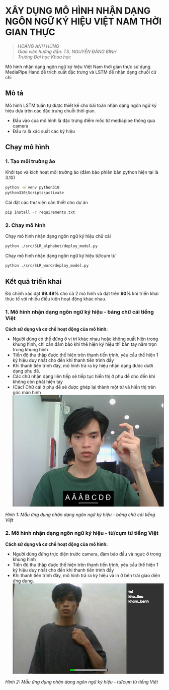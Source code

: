 # XÂY DỤNG MÔ HÌNH NHẬN DẠNG NGÔN NGỮ KÝ HIỆU VIỆT NAM THỜI GIAN THỰC
> *HOÀNG ANH HÙNG*  
> *Giáo viên hướng dẫn: TS. NGUYỄN ĐĂNG BÌNH*  
> *Trường Đại học Khoa học*

Mô hình nhận dạng ngôn ngữ ký hiệu Việt Nam thời gian thực sử dụng MediaPipe Hand để trích xuất đặc trưng và LSTM để nhận dạng chuỗi cử chỉ

## Mô tả
Mô hình LSTM tuần tự được thiết kế cho bài toán nhận dạng ngôn ngữ ký hiệu dựa trên các đặc trưng chuỗi thời gian.
- Đầu vào của mô hình là đặc trưng điểm mốc từ mediapipe thông qua camera
- Đầu ra là xác suất các ký hiệu

## Chạy mô hình
### 1. Tạo môi trường ảo

Khởi tạo và kích hoạt môi trường ảo (đảm bảo phiên bản python hiện tại là 3.10)
```bash
python -m venv python310
python310\Scripts\activate
```

Cài đặt các thư viện cần thiết cho dự án
```bash
pip install -r requirements.txt
```

### 2. Chạy mô hình

Chạy mô hình nhận dạng ngôn ngữ ký hiệu chữ cái
```bash
python ./src/SLR_alphabet/deploy_model.py
```

Chạy mô hình nhận dạng ngôn ngữ ký hiệu từ/cụm từ
```bash
python ./src/SLR_word/deploy_model.py
```

## Kết quả triển khai
Độ chính xác đạt **99.49%** cho cả 2 mô hình và đạt trên **90%** khi triển khai thực tế với nhiều điều kiện hoạt động khác nhau.

### 1. Mô hình nhận dạng ngôn ngữ ký hiệu - bảng chữ cái tiếng Việt

**Cách sử dụng và cơ chế hoạt động của mô hình:**
- Người dùng có thể đứng ở vị trí khác nhau hoặc không xuất hiện trong khung hình, chỉ cần đảm bảo khi thể hiện ký hiệu thì bàn tay nằm trọn trong khung hình
- Tiến độ thu thập được thể hiện trên thanh tiến trình, yêu cầu thể hiện 1 ký hiệu duy nhất cho đến khi thanh tiến trình đầy
- Khi thanh tiến trình đây, mô hình trả ra ký hiệu nhận dạng được dưới dạng phụ đề.
- Các chữ nhận dạng liên tiếp sẽ tiếp tục hiển thị ở phụ đề cho đến khi không còn phát hiện tay
- (Các) Chữ cái ở phụ đề sẽ được ghép lại thành một từ và hiển thị trên góc màn hình
![SLR alphabet](evaluation/test/image_1.png)

*Hình 1: Mẫu ứng dụng nhận dạng ngôn ngữ ký hiệu - bảng chữ cái tiếng Việt*

### 2. Mô hình nhận dạng ngôn ngữ ký hiệu - từ/cụm từ tiếng Việt

**Cách sử dụng và cơ chế hoạt động của mô hình:**
- Người dùng đứng trực diện trước camera, đảm bảo đầu và ngực ở trong khung hình
- Tiến độ thu thập được thể hiện trên thanh tiến trình, yêu cầu thể hiện 1 ký hiệu duy nhất cho đến khi thanh tiến trình đầy
- Khi thanh tiến trình đây, mô hình trả ra ký hiệu và in ở bên trái giao diện ứng dụng.
![SLR word](evaluation/test/image_2.png)

*Hình 2: Mẫu ứng dụng nhận dạng ngôn ngữ ký hiệu - từ/cụm từ tiếng Việt*
